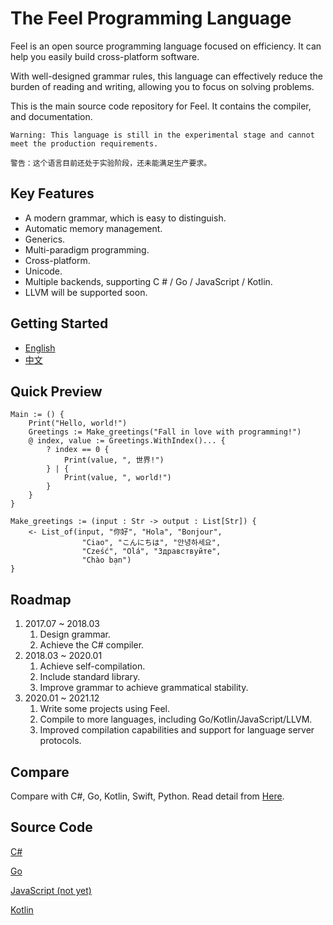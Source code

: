 # The Feel Programming Language

Feel is an open source programming language focused on efficiency. It can help you easily build cross-platform software.

With well-designed grammar rules, this language can effectively reduce the burden of reading and writing, allowing you to focus on solving problems.

This is the main source code repository for Feel. It contains the compiler, and documentation.

`Warning: This language is still in the experimental stage and cannot meet the production requirements. `

`警告：这个语言目前还处于实验阶段，还未能满足生产要求。`

## Key Features
- A modern grammar, which is easy to distinguish.
- Automatic memory management.
- Generics.
- Multi-paradigm programming.
- Cross-platform.
- Unicode.
- Multiple backends, supporting C # / Go / JavaScript / Kotlin.
- LLVM will be supported soon.

## Getting Started
- [English](./book-en/document.md)
- [中文](./book-zh/document.md)

## Quick Preview

```
Main := () {
    Print("Hello, world!")
    Greetings := Make_greetings("Fall in love with programming!")
    @ index, value := Greetings.WithIndex()... {
        ? index == 0 { 
            Print(value, ", 世界!")
        } | {
            Print(value, ", world!")
        }
    }
}

Make_greetings := (input : Str -> output : List[Str]) {
    <- List_of(input, "你好", "Hola", "Bonjour",
                "Ciao", "こんにちは", "안녕하세요",
                "Cześć", "Olá", "Здравствуйте",
                "Chào bạn")
}
```

## Roadmap
1. 2017.07 ~ 2018.03 
    1. Design grammar.
    1. Achieve the C# compiler.
1. 2018.03 ~ 2020.01
    1. Achieve self-compilation.
    1. Include standard library.
    1. Improve grammar to achieve grammatical stability.
1. 2020.01 ~ 2021.12
    1. Write some projects using Feel.
    1. Compile to more languages, including Go/Kotlin/JavaScript/LLVM.
    1. Improved compilation capabilities and support for language server protocols.

## Compare
Compare with C#, Go, Kotlin, Swift, Python.
Read detail from [Here](./Compare.md).  
## Source Code
[C#](https://github.com/kulics-works/feel-csharp)

[Go](https://github.com/kulics-works/feel-go)

[JavaScript (not yet)](https://github.com/kulics-works/feel-javascript)

[Kotlin](https://github.com/kulics-works/feel-kotlin)
